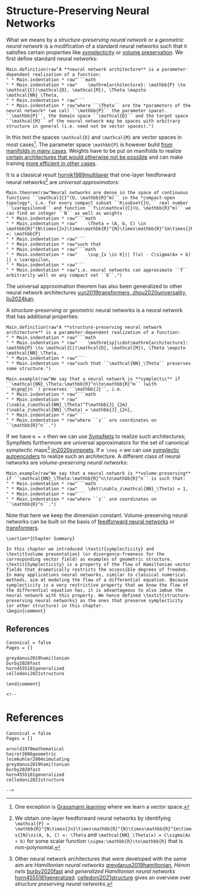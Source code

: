 # Structure-Preserving Neural Networks

What we means by a *structure-preserving neural network* or a *geometric neural network* is a modification of a standard neural networks such that it satisfies certain properties like [symplecticity](@ref "Symplectic Systems") or [volume preservation](@ref "Divergence-Free Vector Fields"). We first define standard neural networks:

```@eval
Main.definition(raw"A **neural network architecture** is a parameter-dependent realization of a function:
" * Main.indentation * raw"```math
" * Main.indentation * raw"    \mathrm{architecture}: \mathbb{P} \to \mathcal{C}(\mathcal{D}, \mathcal{M}), \Theta \mapsto \mathcal{NN}_\Theta,
" * Main.indentation * raw"```
" * Main.indentation * raw"where ``\Theta`` are the *parameters of the neural network* (we call ``\mathbb{P}`` the parameter space). ``\mathbb{P}``, the domain space ``\mathcal{D}`` and the target space ``\mathcal{M}`` of the neural network may be spaces with arbitrary structure in general (i.e. need not be vector spaces).")
```

In this text the spaces ``\mathcal{D}`` and ``\mathcal{M}`` are vector spaces in most cases[^1]. The parameter space ``\mathbb{P}`` is however build [from manifolds in many cases](@ref "Neural Network Optimizers"). Weights have to be put on manifolds to realize [certain architectures that would otherwise not be possible](@ref "The Symplectic Autoencoder") and can make training [more efficient in other cases](@ref "MNIST Tutorial").

[^1]: One exception is [Grassmann learning](@ref "Example of a Neural Network with a Grassmann Layer") where we learn a vector space.

It is a classical result [hornik1989multilayer](@cite) that one-layer feedforward neural networks[^2] are *universal approximators*:

[^2]: We obtain one-layer feedforward neural networks by identifying ``\mathcal{P} = \mathbb{R}^{N\times{}n}\times\mathbb{R}^{N}\times\mathbb{R}^{m\times{}N}\ni(A, b, C) =: \Theta`` and ``\mathcal{NN}_\Theta(x) = C\sigma(Ax + b)`` for some scalar function ``\sigma:\mathbb{R}\to\mathbb{R}`` that is non-polynomial.

```@eval
Main.theorem(raw"Neural networks are dense in the space of continuous functions ``\mathcal{C}^(U, \mathbb{R}^m)`` in the *compact-open topology*, i.e. for every compact subset ``K\subset{}U,`` real number ``\varepsilon>0`` and function ``f\in\mathcal{C}(U, \mathbb{R}^m)`` we can find an integer ``N`` as well as weights
" * Main.indentation * raw"```math
" * Main.indentation * raw"    \Theta = (A, b, C) \in \mathbb{R}^{N\times{}n}\times\mathbb{R}^{N}\times\mathbb{R}^{m\times{}N} =: \mathbb{P}
" * Main.indentation * raw"```
" * Main.indentation * raw"such that 
" * Main.indentation * raw"```math
" * Main.indentation * raw"    \sup_{x \in K}|| f(x) - C\sigma(Ax + b) || < \varepsilon,
" * Main.indentation * raw"```
" * Main.indentation * raw"i.e. neural networks can approximate ``f`` arbitrarily well on any compact set ``K``.")
```

The universal approximation theorem has also been generalized to other neural network architectures [yun2019transformers, zhou2020universality, liu2024kan](@cite).

A *structure-preserving* or *geometric* neural networks is a neural network that has additional properties:

```@eval
Main.definition(raw"A **structure-preserving neural network architecture** is a parameter-dependent realization of a function:
" * Main.indentation * raw"```math
" * Main.indentation * raw"    \mathrm{sp}\cdot\mathrm{architecture}: \mathbb{P} \to \mathcal{C}(\mathcal{D}, \mathcal{M}), \Theta \mapsto \mathcal{NN}_\Theta,
" * Main.indentation * raw"```
" * Main.indentation * raw"such that ``\mathcal{NN}_\Theta`` preserves some structure.")
```

```@eval
Main.example(raw"We say that a neural network is **symplectic** if ``\mathcal{NN}_\Theta:\mathbb{R}^n\to\mathbb{R}^m`` (with ``m\geq{}n``) preserves ``\mathbb{J}``, i.e. 
" * Main.indentation * raw"```math
" * Main.indentation * raw"    (\nabla_z\mathcal{NN}_\Theta)^T\mathbb{J}_{2m}(\nabla_z\mathcal{NN}_\Theta) = \mathbb{J}_{2n},
" * Main.indentation * raw"```
" * Main.indentation * raw"where ``z`` are coordinates on ``\mathbb{R}^n``.")
```

If we have ``m = n`` then we can use [SympNets](@ref "SympNet Architecture") to realize such architectures; SympNets furthermore are universal approximators for the set of canonical symplectic maps[^3] [jin2020sympnets](@cite). If ``m \neq n`` we can use [symplectic autoencoders](@ref "The Symplectic Autoencoder") to realize such an architecture. A different class of neural networks are *volume-preserving neural networks*:

[^3]: Other neural network architectures that were developed with the same aim are *Hamiltonian neural networks* [greydanus2019hamiltonian](@cite), *Hénon nets* [burby2020fast](@cite) and *generalized Hamiltonian neural networks* [horn4555181generalized](@cite). [celledoni2021structure](@cite) gives an overview over *structure preserving neural networks*.

```@eval
Main.example(raw"We say that a neural network is **volume-preserving** if ``\mathcal{NN}_\Theta:\mathbb{R}^n\to\mathbb{R}^n`` is such that: 
" * Main.indentation * raw"```math
" * Main.indentation * raw"    \det(\nabla_z\mathcal{NN}_\Theta) = 1,
" * Main.indentation * raw"```
" * Main.indentation * raw"where ``z`` are coordinates on ``\mathbb{R}^n``.")
```

Note that here we keep the dimension constant. Volume-preserving neural networks can be built on the basis of [feedforward neural networks](@ref "Volume-Preserving Feedforward Neural Network") or [transformers](@ref "Volume-Preserving Transformer").

```@raw latex
\section*{Chapter Summary}

In this chapter we introduced \textit{symplecticity} and \textit{volume presentation} (or divergence-freeness for the corresponding vector field) as examples of geometric structure. \textit{Symplecticity} is a property of the flow of Hamiltonian vector fields that dramatically restricts the accessible degrees of freedom. In many applications neural networks, similar to classical numerical methods, aim at modeling the flow of a differential equation. Because symplecticity is a very restrictive property that we know the flow of the differential equation has, it is advantageous to also imbue the neural network with this property. We hence defined \textit{structure-preserving neural networks} as the ones that preserve symplecticity (or other structure) in this chapter.
\begin{comment}
```

## References

```@bibliography
Canonical = false
Pages = []

greydanus2019hamiltonian
burby2020fast
horn4555181generalized
celledoni2021structure
```


```@raw latex
\end{comment}
```

```@raw html
<!--
```

# References

```@bibliography
Canonical = false
Pages = []

arnold1978mathematical
hairer2006geometric
leimkuhler2004simulating
greydanus2019hamiltonian
burby2020fast
horn4555181generalized
celledoni2021structure
```


```@raw html
-->
```